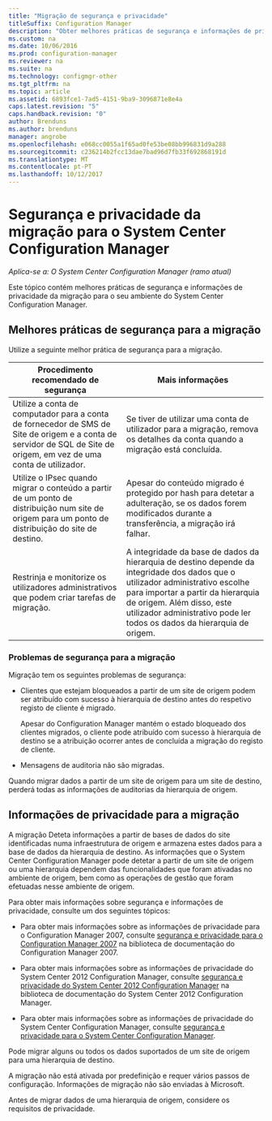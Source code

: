 ```yaml
---
title: "Migração de segurança e privacidade"
titleSuffix: Configuration Manager
description: "Obter melhores práticas de segurança e informações de privacidade da migração para o seu ambiente do System Center Configuration Manager."
ms.custom: na
ms.date: 10/06/2016
ms.prod: configuration-manager
ms.reviewer: na
ms.suite: na
ms.technology: configmgr-other
ms.tgt_pltfrm: na
ms.topic: article
ms.assetid: 6893fce1-7ad5-4151-9ba9-3096871e8e4a
caps.latest.revision: "5"
caps.handback.revision: "0"
author: Brenduns
ms.author: brenduns
manager: angrobe
ms.openlocfilehash: e068cc0055a1f65ad0fe53be08bb996831d9a288
ms.sourcegitcommit: c236214b2fcc13dae7bad96d7fb33f692868191d
ms.translationtype: MT
ms.contentlocale: pt-PT
ms.lasthandoff: 10/12/2017
---
```

# <a name="security-and-privacy-for-migration-to-system-center-configuration-manager"></a>Segurança e privacidade da migração para o System Center Configuration Manager

*Aplica-se a: O System Center Configuration Manager (ramo atual)*

Este tópico contém melhores práticas de segurança e informações de privacidade da migração para o seu ambiente do System Center Configuration Manager.  

## <a name="security-best-practices-for-migration"></a>Melhores práticas de segurança para a migração  
 Utilize a seguinte melhor prática de segurança para a migração.  

|Procedimento recomendado de segurança|Mais informações|  
|----------------------------|----------------------|  
|Utilize a conta de computador para a conta de fornecedor de SMS de Site de origem e a conta de servidor de SQL de Site de origem, em vez de uma conta de utilizador.|Se tiver de utilizar uma conta de utilizador para a migração, remova os detalhes da conta quando a migração está concluída.|  
|Utilize o IPsec quando migrar o conteúdo a partir de um ponto de distribuição num site de origem para um ponto de distribuição do site de destino.|Apesar do conteúdo migrado é protegido por hash para detetar a adulteração, se os dados forem modificados durante a transferência, a migração irá falhar.|  
|Restrinja e monitorize os utilizadores administrativos que podem criar tarefas de migração.|A integridade da base de dados da hierarquia de destino depende da integridade dos dados que o utilizador administrativo escolhe para importar a partir da hierarquia de origem. Além disso, este utilizador administrativo pode ler todos os dados da hierarquia de origem.|  

### <a name="security-issues-for-migration"></a>Problemas de segurança para a migração  
Migração tem os seguintes problemas de segurança:  

-   Clientes que estejam bloqueados a partir de um site de origem podem ser atribuído com sucesso à hierarquia de destino antes do respetivo registo de cliente é migrado.  

     Apesar do Configuration Manager mantém o estado bloqueado dos clientes migrados, o cliente pode atribuído com sucesso à hierarquia de destino se a atribuição ocorrer antes de concluída a migração do registo de cliente.  

-   Mensagens de auditoria não são migradas.  

Quando migrar dados a partir de um site de origem para um site de destino, perderá todas as informações de auditorias da hierarquia de origem.  

## <a name="privacy-information-for-migration"></a>Informações de privacidade para a migração  
 A migração Deteta informações a partir de bases de dados do site identificadas numa infraestrutura de origem e armazena estes dados para a base de dados da hierarquia de destino. As informações que o System Center Configuration Manager pode detetar a partir de um site de origem ou uma hierarquia dependem das funcionalidades que foram ativadas no ambiente de origem, bem como as operações de gestão que foram efetuadas nesse ambiente de origem.  

 Para obter mais informações sobre segurança e informações de privacidade, consulte um dos seguintes tópicos:  

-   Para obter mais informações sobre as informações de privacidade para o Configuration Manager 2007, consulte [segurança e privacidade para o Configuration Manager 2007](http://go.microsoft.com/fwlink/p/?LinkId=216450) na biblioteca de documentação do Configuration Manager 2007.  

-   Para obter mais informações sobre as informações de privacidade do System Center 2012 Configuration Manager, consulte [segurança e privacidade do System Center 2012 Configuration Manager](https://technet.microsoft.com/library/gg682033.aspx) na biblioteca de documentação do System Center 2012 Configuration Manager.  

-   Para obter mais informações sobre as informações de privacidade do System Center Configuration Manager, consulte [segurança e privacidade para o System Center Configuration Manager](../../core/plan-design/security/security-and-privacy.md).  

Pode migrar alguns ou todos os dados suportados de um site de origem para uma hierarquia de destino.  

A migração não está ativada por predefinição e requer vários passos de configuração. Informações de migração não são enviadas à Microsoft.  

Antes de migrar dados de uma hierarquia de origem, considere os requisitos de privacidade.  
